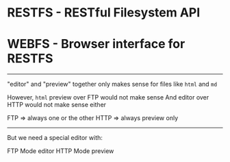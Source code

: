 RESTFS - RESTful Filesystem API
===============================

WEBFS - Browser interface for RESTFS
====================================


-------

"editor" and "preview" together only makes sense for files like `html` and `md`

However, `html` preview over FTP would not make sense
And editor over HTTP would not make sense either

FTP => always one or the other
HTTP => always preview only

----

But we need a special editor with:

FTP Mode editor
HTTP Mode preview

